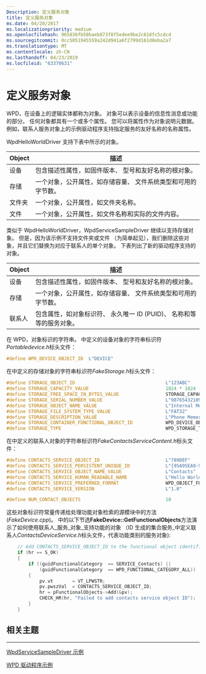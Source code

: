 ```yaml
---
Description: 定义服务对象
title: 定义服务对象
ms.date: 04/20/2017
ms.localizationpriority: medium
ms.openlocfilehash: 965836fb50baeb873f8f5edee9be2c618fc5cdcd
ms.sourcegitcommit: 0cc5051945559a242d941a6f2799d161d8eba2a7
ms.translationtype: MT
ms.contentlocale: zh-CN
ms.lasthandoff: 04/23/2019
ms.locfileid: "63370631"
---
```

# <a name="defining-the-service-objects"></a>定义服务对象


WPD，在设备上的逻辑实体都称为对象。 对象可以表示设备的信息性消息或功能的部分。 任何对象都具有一个或多个属性。 您可以将属性作为对象说明元数据。 例如，联系人服务对象上的示例驱动程序支持指定服务的友好名称的名称属性。

WpdHelloWorldDriver 支持下表中所示的对象。

| Object  | 描述                                                                                                       |
|---------|-------------------------------------------------------------------------------------------------------------------|
| 设备  | 包含描述性属性，如固件版本、 型号和友好名称的根对象。 |
| 存储 | 一个对象，公开属性，如存储容量、 文件系统类型和可用的字节数。         |
| 文件夹  | 一个对象，公开属性，如文件夹名称。                                                             |
| 文件    | 一个对象，公开属性，如文件名称和实际的文件内容。                                      |

 

类似于 WpdHelloWorldDriver，WpdServiceSampleDriver 继续以支持存储对象。 但是，因为该示例不支持文件夹或文件 （为简单起见），我们删除这些对象，并且它们替换为对应于联系人的单个对象。 下表列出了新的驱动程序支持的对象。

| Object   | 描述                                                                                                            |
|----------|------------------------------------------------------------------------------------------------------------------------|
| 设备   | 包含描述性属性，如固件版本、 型号和友好名称的根对象。      |
| 存储  | 一个对象，公开属性，如存储容量、 文件系统类型和可用的字节数。              |
| 联系人 | 包含属性，如对象标识符、 永久唯一 ID (PUID)、 名称和等等的服务对象。 |

 

在 WPD，对象标识的字符串。 中定义的设备对象的字符串标识符*Portabledevice.h*标头文件：

```cpp
#define WPD_DEVICE_OBJECT_ID  L"DEVICE"
```

在中定义的存储对象的字符串标识符*FakeStorage.h*标头文件：

```cpp
#define STORAGE_OBJECT_ID                                 L"123ABC"
#define STORAGE_CAPACITY_VALUE                            1024 * 1024
#define STORAGE_FREE_SPACE_IN_BYTES_VALUE                 STORAGE_CAPACITY_VALUE
#define STORAGE_SERIAL_NUMBER_VALUE                       L"98765432109876-54321098765432"
#define STORAGE_OBJECT_NAME_VALUE                         L"Internal Memory"
#define STORAGE_FILE_SYSTEM_TYPE_VALUE                    L"FAT32"
#define STORAGE_DESCRIPTION_VALUE                         L"Phone Memory Storage System"
#define STORAGE_CONTAINER_FUNCTIONAL_OBJECT_ID            WPD_DEVICE_OBJECT_ID
#define STORAGE_TYPE                                      WPD_STORAGE_TYPE_FIXED_ROM
```

在中定义的联系人对象的字符串标识符*FakeContactsServiceContent.h*标头文件：

```cpp
#define CONTACTS_SERVICE_OBJECT_ID                        L"789DEF"
#define CONTACTS_SERVICE_PERSISTENT_UNIQUE_ID             L"{95A95EA9-9904-430E-8FF6-70851F208478}"
#define CONTACTS_SERVICE_OBJECT_NAME_VALUE                L"Contacts"
#define CONTACTS_SERVICE_HUMAN_READABLE_NAME              L"Hello World Phone Contacts"
#define CONTACTS_SERVICE_PREFERRED_FORMAT                 WPD_OBJECT_FORMAT_ABSTRACT_CONTACT
#define CONTACTS_SERVICE_VERSION                          L"1.0"

#define NUM_CONTACT_OBJECTS                               10
```

这些对象标识符常量传递给处理功能对象检索的源模块中的方法 (*FakeDevice.cpp*)。 中的以下节选**FakeDevice::GetFunctionalObjects**方法演示了如何使用联系人\_服务\_对象\_支持功能的对象 （ID 生成的集合服务\_中定义联系人*ContactsDeviceService.h*标头文件，代表功能类别的服务对象):

```cpp
    // Add CONTACTS_SERVICE_OBJECT_ID to the functional object identifiers collection
    if (hr == S_OK)
    {
        if ((guidFunctionalCategory  == SERVICE_Contacts) ||
            (guidFunctionalCategory  == WPD_FUNCTIONAL_CATEGORY_ALL))
        {
            pv.vt       = VT_LPWSTR;
            pv.pwszVal  = CONTACTS_SERVICE_OBJECT_ID;
            hr = pFunctionalObjects->Add(&pv);
            CHECK_HR(hr, "Failed to add contacts service object ID");
        }
    }
```

## <a name="span-idrelatedtopicsspanrelated-topics"></a><span id="related_topics"></span>相关主题


****
[WpdServiceSampleDriver 示例](the-wpdservicesampledriver-sample.md)

[WPD 驱动程序示例](the-wpd-driver-samples.md)

 

 





